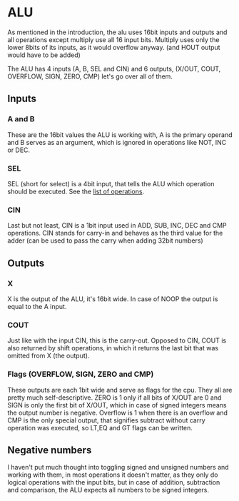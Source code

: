 # ALU

As mentioned in the introduction, the alu uses 16bit inputs and outputs and all operations except multiply use all 16
input bits. Multiply uses only the lower 8bits of its inputs, as it would overflow anyway. (and HOUT output would have
to be added)

The ALU has 4 inputs (A, B, SEL and CIN) and 6 outputs, (X/OUT, COUT, OVERFLOW, SIGN, ZERO, CMP) let's go over all of
them.

## Inputs

### A and B
These are the 16bit values the ALU is working with, A is the primary operand and B serves as an argument, which is
ignored in operations like NOT, INC or DEC.

### SEL
SEL (short for select) is a 4bit input, that tells the ALU which operation should be executed. See the [list of
operations](operations).

### CIN
Last but not least, CIN is a 1bit input used in ADD, SUB, INC, DEC and CMP operations. CIN stands for carry-in and
behaves as the third value for the adder (can be used to pass the carry when adding 32bit numbers)

## Outputs

### X
X is the output of the ALU, it's 16bit wide. In case of NOOP the output is equal to the A input.

### COUT
Just like with the input CIN, this is the carry-out. Opposed to CIN, COUT is also returned by shift operations, in which
it returns the last bit that was omitted from X (the output).

### Flags (OVERFLOW, SIGN, ZERO and CMP)
These outputs are each 1bit wide and serve as flags for the cpu. They all are pretty much self-descriptive. ZERO is 1
only if all bits of X/OUT are 0 and SIGN is only the first bit of X/OUT, which in case of signed integers means the
output number is negative. Overflow is 1 when there is an overflow and CMP is the only special output, that signifies
subtract without carry operation was executed, so LT,EQ and GT flags can be written.

## Negative numbers
I haven't put much thought into toggling signed and unsigned numbers and working with them, in most operations it
doesn't matter, as they only do logical operations with the input bits, but in case of addition, subtraction and
comparison, the ALU expects all numbers to be signed integers. 
